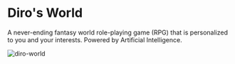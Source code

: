 # Diro's World
A never-ending fantasy world role-playing game (RPG) that is personalized to you and your interests. Powered by Artificial Intelligence.

![diro-world](https://res.cloudinary.com/dm0kkwirn/image/upload/v1708904102/portfolio/projects/a6sgz4n0ewjoi42k3dxm.png)
